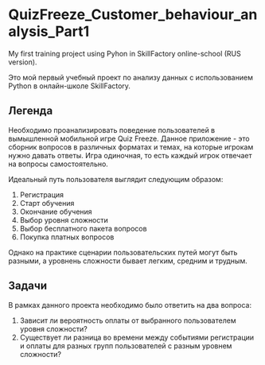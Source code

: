 # QuizFreeze_Customer_behaviour_analysis_Part1
My first training project using Pyhon in SkillFactory online-school (RUS version).

Это мой первый учебный проект по анализу данных с использованием Python в онлайн-школе SkillFactory.

## Легенда

Необходимо проанализировать поведение пользователей в вымышленной мобильной игре Quiz Freeze. Данное приложение - это сборник вопросов в различных форматах и темах, на которые игрокам нужно давать ответы. Игра одиночная, то есть каждый игрок отвечает на вопросы самостоятельно.

Идеальный путь пользователя выглядит следующим образом:
1. Регистрация
2. Старт обучения
3. Окончание обучения
4. Выбор уровня сложности
5. Выбор бесплатного пакета вопросов
6. Покупка платных вопросов

Однако на практике сценарии пользовательских путей могут быть разными, а уровнень сложности бывает легким, средним и трудным.

## Задачи

В рамках данного проекта необходимо было ответить на два вопроса:
1. Зависит ли вероятность оплаты от выбранного пользователем уровня сложности?
2. Существует ли разница во времени между событиями регистрации и оплаты для разных групп пользователей с разным уровнем сложности?

